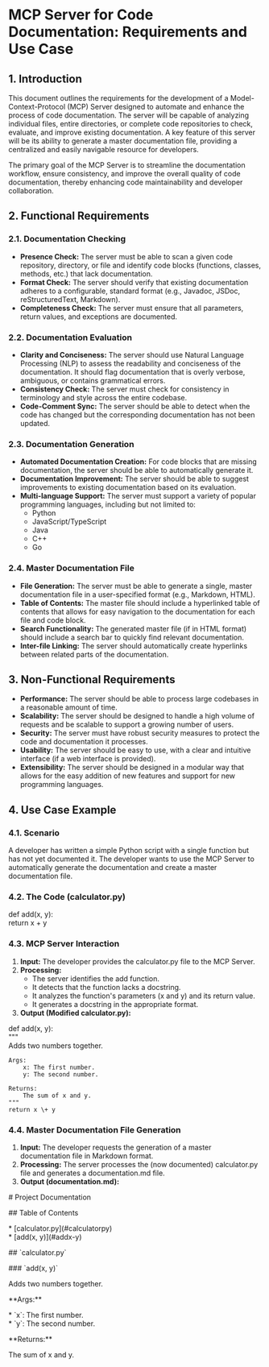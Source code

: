 # **MCP Server for Code Documentation: Requirements and Use Case**

## **1\. Introduction**

This document outlines the requirements for the development of a Model-Context-Protocol (MCP) Server designed to automate and enhance the process of code documentation. The server will be capable of analyzing individual files, entire directories, or complete code repositories to check, evaluate, and improve existing documentation. A key feature of this server will be its ability to generate a master documentation file, providing a centralized and easily navigable resource for developers.

The primary goal of the MCP Server is to streamline the documentation workflow, ensure consistency, and improve the overall quality of code documentation, thereby enhancing code maintainability and developer collaboration.

## **2\. Functional Requirements**

### **2.1. Documentation Checking**

* **Presence Check:** The server must be able to scan a given code repository, directory, or file and identify code blocks (functions, classes, methods, etc.) that lack documentation.  
* **Format Check:** The server should verify that existing documentation adheres to a configurable, standard format (e.g., Javadoc, JSDoc, reStructuredText, Markdown).  
* **Completeness Check:** The server must ensure that all parameters, return values, and exceptions are documented.

### **2.2. Documentation Evaluation**

* **Clarity and Conciseness:** The server should use Natural Language Processing (NLP) to assess the readability and conciseness of the documentation. It should flag documentation that is overly verbose, ambiguous, or contains grammatical errors.  
* **Consistency Check:** The server must check for consistency in terminology and style across the entire codebase.  
* **Code-Comment Sync:** The server should be able to detect when the code has changed but the corresponding documentation has not been updated.

### **2.3. Documentation Generation**

* **Automated Documentation Creation:** For code blocks that are missing documentation, the server should be able to automatically generate it.  
* **Documentation Improvement:** The server should be able to suggest improvements to existing documentation based on its evaluation.  
* **Multi-language Support:** The server must support a variety of popular programming languages, including but not limited to:  
  * Python  
  * JavaScript/TypeScript  
  * Java  
  * C++  
  * Go

### **2.4. Master Documentation File**

* **File Generation:** The server must be able to generate a single, master documentation file in a user-specified format (e.g., Markdown, HTML).  
* **Table of Contents:** The master file should include a hyperlinked table of contents that allows for easy navigation to the documentation for each file and code block.  
* **Search Functionality:** The generated master file (if in HTML format) should include a search bar to quickly find relevant documentation.  
* **Inter-file Linking:** The server should automatically create hyperlinks between related parts of the documentation.

## **3\. Non-Functional Requirements**

* **Performance:** The server should be able to process large codebases in a reasonable amount of time.  
* **Scalability:** The server should be designed to handle a high volume of requests and be scalable to support a growing number of users.  
* **Security:** The server must have robust security measures to protect the code and documentation it processes.  
* **Usability:** The server should be easy to use, with a clear and intuitive interface (if a web interface is provided).  
* **Extensibility:** The server should be designed in a modular way that allows for the easy addition of new features and support for new programming languages.

## **4\. Use Case Example**

### **4.1. Scenario**

A developer has written a simple Python script with a single function but has not yet documented it. The developer wants to use the MCP Server to automatically generate the documentation and create a master documentation file.

### **4.2. The Code (calculator.py)**

def add(x, y):  
    return x \+ y

### **4.3. MCP Server Interaction**

1. **Input:** The developer provides the calculator.py file to the MCP Server.  
2. **Processing:**  
   * The server identifies the add function.  
   * It detects that the function lacks a docstring.  
   * It analyzes the function's parameters (x and y) and its return value.  
   * It generates a docstring in the appropriate format.  
3. **Output (Modified calculator.py):**

def add(x, y):  
    """  
    Adds two numbers together.

    Args:  
        x: The first number.  
        y: The second number.

    Returns:  
        The sum of x and y.  
    """  
    return x \+ y

### **4.4. Master Documentation File Generation**

1. **Input:** The developer requests the generation of a master documentation file in Markdown format.  
2. **Processing:** The server processes the (now documented) calculator.py file and generates a documentation.md file.  
3. **Output (documentation.md):**

\# Project Documentation

\#\# Table of Contents

\* \[calculator.py\](\#calculatorpy)  
    \* \[add(x, y)\](\#addx-y)

\#\# \`calculator.py\`

\#\#\# \`add(x, y)\`

Adds two numbers together.

\*\*Args:\*\*

\* \`x\`: The first number.  
\* \`y\`: The second number.

\*\*Returns:\*\*

The sum of x and y.  
